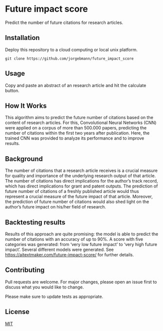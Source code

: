 # Future impact score

Predict the number of future citations for research articles.

## Installation

Deploy this repository to a cloud computing or local unix platform.

```
git clone https://github.com/jorgebmann/future_impact_score
```

## Usage

Copy and paste an abstract of an research article and hit the calculate button.

## How It Works

This algorithm aims to predict the future number of citations based on the content of research articles. For this, Convolutional Neural Networks (CNN) were applied on a corpus of more than 500.000 papers, predicting the number of citations within the first two years after publication. Here, the trained CNN was provided to analyze its performance and to improve results.

## Background

The number of citations that a research article receives is a crucial measure for quality and importance of the underlying research output of that article. The number of citations has direct implications for the author’s track record, which has direct implications for grant and patent outputs. The prediction of future number of citations of a freshly published article would thus represent a crucial measure of the future impact of that article. Moreover, the prediction of future number of citations would also shed light on the author’s future impact on his/her field of research.


## Backtesting results

Results of this approach are quite promising: the model is able to predict the number of citations with an accuracy of up to 90%. A score with five categories was generated: from ‘very low future impact’ to ‘very high future impact’. Several different models were generated.
See https://aitextmaker.com/future-impact-score/ for further details.


## Contributing
Pull requests are welcome. For major changes, please open an issue first to discuss what you would like to change.

Please make sure to update tests as appropriate.

## License
[MIT](https://choosealicense.com/licenses/mit/)




